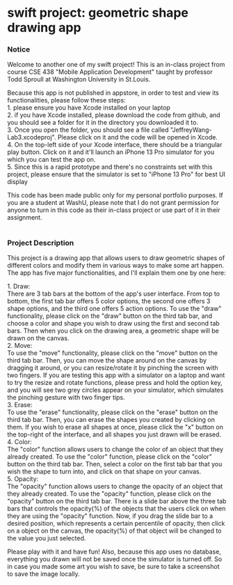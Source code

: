 # swift project: geometric shape drawing app

<h3>Notice</h3>
<p>
Welcome to another one of my swift project! This is an in-class project from course CSE 438 "Mobile Application Development" taught by professor Todd Sproull at Washington University in St.Louis.
</p>
<p>
Because this app is not published in appstore, in order to test and view its functionalities, please follow these steps:<br>
1. please ensure you have Xcode installed on your laptop<br>
2. if you have Xcode installed, please download the code from github, and you should see a folder for it in the directory you downloaded it to.<br>
3. Once you open the folder, you should see a file called "JeffreyWang-Lab3.xcodeproj". Please click on it and the code will be opened in Xcode.<br>
4. On the top-left side of your Xcode interface, there should be a triangular play button. Click on it and it'll launch an iPhone 13 Pro simulator for you which you can test the app on.<br>
5. Since this is a rapid prototype and there's no constraints set with this project, please ensure that the simulator is set to "iPhone 13 Pro" for best UI display<br>
</p>
<p>
This code has been made public only for my personal portfolio purposes. If you are a student at WashU, please note that I do not grant permission for anyone to turn in this code as their in-class project or use part of it in their assignment.
</p>

#

<h3>Project Description</h3>
<p>
This project is a drawing app that allows users to draw geometric shapes of different colors and modify them in various ways to make some art happen. The app has five major functionalities, and I'll explain them one by one here:<br></p>
<p>
1. Draw:<br>
There are 3 tab bars at the bottom of the app's user interface. From top to bottom, the first tab bar offers 5 color options, the second one offers 3 shape options, and the third one offers 5 action options. To use the "draw" functionality, please click on the "draw" button on the third tab bar, and choose a color and shape you wish to draw using the first and second tab bars. Then when you click on the drawing area, a geometric shape will be drawn on the canvas.<br>
2. Move:<br>
To use the "move" functionality, please click on the "move" button on the third tab bar. Then, you can move the shape around on the canvas by dragging it around, or you can resize/rotate it by pinching the screen with two fingers. If you are testing this app with a simulator on a laptop and want to try the resize and rotate functions, please press and hold the option key, and you will see two grey circles appear on your simulator, which simulates the pinching gesture with two finger tips.<br>
3. Erase:<br>
To use the "erase" functionality, please click on the "erase" button on the third tab bar. Then, you can erase the shapes you created by clicking on them. If you wish to erase all shapes at once, please click the "x" button on the top-right of the interface, and all shapes you just drawn will be erased.<br>
4. Color:<br>
The "color" function allows users to change the color of an object that they already created. To use the "color" function, please click on the "color" button on the third tab bar. Then, select a color on the first tab bar that you wish the shape to turn into, and click on that shape on your canvas.<br>
5. Opacity:<br>
The "opacity" function allows users to change the opacity of an object that they already created. To use the "opacity" function, please click on the "opacity" button on the third tab bar. There is a slide bar above the three tab bars that controls the opacity(%) of the objects that the users click on when they are using the "opacity" function. Now, if you drag the slide bar to a desired position, which represents a certain percentile of opacity, then click on a object on the canvas, the opacity(%) of that object will be changed to the value you just selected.<br>
</p>
<p>
Please play with it and have fun! Also, because this app uses no database, everything you drawn will not be saved once the simulator is turned off. So in case you made some art you wish to save, be sure to take a screenshot to save the image locally.
</p>
